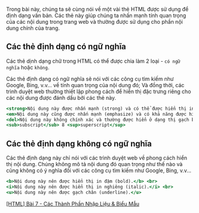 Trong bài này, chúng ta sẽ cùng nói về một vài thẻ HTML được sử dụng để định dạng văn bản. Các thẻ này giúp chúng ta nhấn mạnh tính quan trọng của các nội dung trong trang web và thường được sử dụng cho phần nội dung chính của trang.

## Các thẻ định dạng có ngữ nghĩa

Các thẻ dịnh dạng chữ trong HTML có thể được chia làm 2 loại - `có ngữ nghĩa` hoặc `không`.

Các thẻ định dạng có ngữ nghĩa sẽ nói với các công cụ tìm kiếm như Google, Bing, v.v... về tính quan trọng của nội dung đó; Và đồng thời, các trình duyệt web thường thiết lập phong cách để hiển thị đặc trưng riêng cho các nội dung được đánh dấu bởi các thẻ này.

```semantic.html
<strong>Nội dung này được nhấn mạnh (strong) và có thể được hiển thị in đậm.</strong> <br>
<em>Nội dung này cũng được nhấn mạnh (emphasize) và có khả năng được hiển thị in nghiêng.</em> <br>
<del>Nội dung này không chính xác và thường được hiển ở dạng thị gạch bỏ (deleted).</del> <br>
<sub>subscript</sub> 8 <sup>superscript</sup>
```

## Các thẻ định dạng không có ngữ nghĩa

Các thẻ định dạng này chỉ nói với các trình duyệt web về phong cách hiển thị nội dung. Chúng không mô tả nội dung đó quan trọng như thế nào và cũng không có ý nghĩa đối với các công cụ tìm kiếm như Google, Bing, v.v...

```non-semantic.html
<b>Nội dung này nên được hiển thị in đậm (bold).</b> <br>
<i>Nội dung này nên được hiển thị in nghiêng (italic).</i> <br>
<u>Nội dung này nên được gạch chân (underline).</u>
```

[[HTML] Bài 7 - Các Thành Phần Nhập Liệu & Biểu Mẫu](/article/view/0021/html-bài-7---các-phần-tử-nhập-liệu-&-biểu-mẫu)
